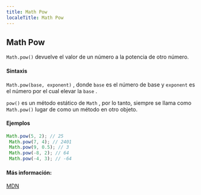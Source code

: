 ```yaml
---
title: Math Pow
localeTitle: Math Pow
---
```

## Math Pow

`Math.pow()` devuelve el valor de un número a la potencia de otro número.

#### Sintaxis

`Math.pow(base, exponent)` , donde `base` es el número de base y `exponent` es el número por el cual elevar la `base` .

`pow()` es un método estático de `Math` , por lo tanto, siempre se llama como `Math.pow()` lugar de como un método en otro objeto.

#### Ejemplos

```js
Math.pow(5, 2); // 25 
 Math.pow(7, 4); // 2401 
 Math.pow(9, 0.5); // 3 
 Math.pow(-8, 2); // 64 
 Math.pow(-4, 3); // -64 
```

#### Más información:

[MDN](https://developer.mozilla.org/en-US/docs/Web/JavaScript/Reference/Global_Objects/Math/pow)
